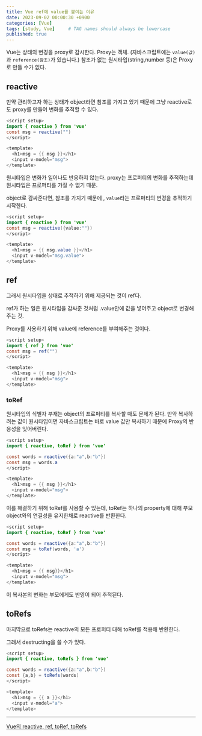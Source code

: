 ```yaml
---
title: Vue ref에 value를 붙이는 이유
date: 2023-09-02 00:00:30 +0900
categories: [Vue]
tags: [study, Vue]     # TAG names should always be lowercase
published: true
---
```

Vue는 상태의 변경을 proxy로 감시한다. Proxy는 객체. (자바스크립트에는 `value(값)`과 `reference(참조)`가 있습니다.) 참조가 없는 원시타입(string,number 등)은 Proxy로 만들 수가 없다. 

## reactive

만약 관리하고자 하는 상태가 object라면 참조를 가지고 있기 때문에 그냥 reactive로도 proxy를 만들어 변화를 추적할 수 있다. 

```java
<script setup>
import { reactive } from 'vue'
const msg = reactive("")
</script>

<template>
  <h1>msg = {{ msg }}</h1>
  <input v-model="msg">
</template>
```

원시타입은 변화가 일어나도 반응하지 않는다. proxy는 프로퍼티의 변화를 추적하는데 원시타입은 프로퍼티를 가질 수 없기 때문. 

object로 감싸준다면, 참조를 가지기 때문에 , `value`라는 프로퍼티의 변경을 추적하기 시작한다.

```java
<script setup>
import { reactive } from 'vue'
const msg = reactive({value:""})
</script>

<template>
  <h1>msg = {{ msg.value }}</h1>
  <input v-model="msg.value">
</template>
```

## ref

그래서 원시타입을 상태로 추적하기 위해 제공되는 것이 ref다. 

ref가 하는 일은 원시타입을 감싸준 것처럼 .value안에 값을 넣어주고 object로 변경해주는 것. 

Proxy를 사용하기 위해 value에 reference를 부여해주는 것이다. 

```java
<script setup>
import { ref } from 'vue'
const msg = ref("")
</script>

<template>
  <h1>msg = {{ msg }}</h1>
  <input v-model="msg">
</template>
```

### toRef

원시타입의 식별자 부재는 object의 프로퍼티를 복사할 때도 문제가 된다. 만약 복사하려는 값이 원시타입이면 자바스크립트는 바로 value 값만 복사하기 때문에 Proxy의 반응성을 잊어버린다. 

```java
<script setup>
import { reactive, toRef } from 'vue'

const words = reactive({a:"a",b:"b"})
const msg = words.a
</script>

<template>
  <h1>msg = {{ msg }}</h1>
  <input v-model="msg">
</template>
```

이를 해결하기 위해 toRef를 사용할 수 있는데, toRef는 하나의 property에 대해 부모 object와의 연결성을 유지한채로 reactive를 반환한다. 

```java
<script setup>
import { reactive, toRef } from 'vue'

const words = reactive({a:"a",b:"b"})
const msg = toRef(words, 'a')
</script>

<template>
  <h1>msg = {{ msg}}</h1>
  <input v-model="msg">
</template>
```

이 복사본의 변화는 부모에게도 반영이 되어 추적된다. 

## toRefs

마지막으로 toRefs는 reactive의 모든 프로퍼티 대해 toRef를 적용해 반환한다. 

그래서 destructing을 쓸 수가 있다. 

```java
<script setup>
import { reactive, toRefs } from 'vue'

const words = reactive({a:"a",b:"b"})
const {a,b} = toRefs(words)
</script>

<template>
  <h1>msg = {{ a }}</h1>
  <input v-model="a">
</template>
```

---

[Vue의 reactive, ref, toRef, toRefs](https://velog.io/@chosh/Vue의-reactive-ref-toRef-toRefs)
